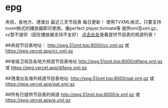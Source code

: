 # epg
央视，各地方、港澳台 最近三天节目表 每日更新！
使用TVXML格式，只要支持tvxml格式的播放器即可使用，像perfect player,tivimate等
提供xml及xml.gz， xz暂不提供（因在播放器支持不友好）
[点击此处](http://epg.51zmt.top:8000 "提供节目表频道列表")查看提供节目表的频道列表！

##央视节目表地址：
http://epg.51zmt.top:8000/cc.xml.gz
或
https://epg.vercel.app/cc.xml.gz

##省级卫视及各地方频道节目表地址
http://epg.51zmt.top:8000/difang.xml.gz
或
https://epg.vercel.app/difang.xml.gz

##港澳台及海外频道节目表地址:
http://epg.51zmt.top:8000/gat.xml.gz
或
https://epg.vercel.app/gat.xml.gz

##所有已提供节目表的频道
http://epg.51zmt.top:8000/e.xml.gz
或
https://epg.vercel.app/e.xml.gz
